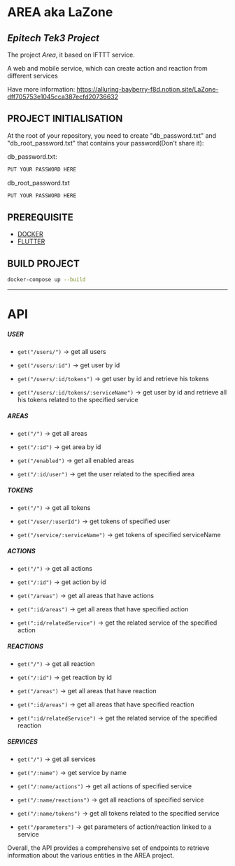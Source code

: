 # AREA aka LaZone

## _Epitech Tek3 Project_

The project _Area_, it based on IFTTT service. 

A web and mobile service, which can create action and reaction from different services

Have more information: https://alluring-bayberry-f8d.notion.site/LaZone-dff705753e1045cca387ecfd20736632


## PROJECT INITIALISATION

At the root of your repository, you need to create "db_password.txt" and "db_root_password.txt" that contains your password(Don't share it):

db_password.txt:
```txt
PUT YOUR PASSWORD HERE
```
db_root_password.txt
```txt
PUT YOUR PASSWORD HERE
```

## PREREQUISITE

- [DOCKER](https://docs.docker.com/engine/install/ubuntu/)
- [FLUTTER](https://docs.flutter.dev/get-started/install/linux)

## BUILD PROJECT

```sh
docker-compose up --build
```

_____________________________________

# API

##### USER

- `get("/users/")` -> get all users

- `get("/users/:id")` -> get user by id

- `get("/users/:id/tokens")` -> get user by id and retrieve his tokens

- `get("/users/:id/tokens/:serviceName")` -> get user by id and retrieve all his tokens related to the specified service

##### AREAS

- `get("/")` -> get all areas

- `get("/:id")` -> get area by id

- `get("/enabled")` -> get all enabled areas

- `get("/:id/user")` -> get the user related to the specified area

##### TOKENS

- `get("/")` -> get all tokens

- `get("/user/:userId")` -> get tokens of specified user

- `get("/service/:serviceName")` -> get tokens of specified serviceName

##### ACTIONS

- `get("/")` -> get all actions

- `get("/:id")` -> get action by id

- `get("/areas")` -> get all areas that have actions

- `get(":id/areas")` -> get all areas that have specified action

- `get(":id/relatedService")` -> get the related service of the specified action

##### REACTIONS

- `get("/")` -> get all reaction

- `get("/:id")` -> get reaction by id

- `get("/areas")` -> get all areas that have reaction

- `get(":id/areas")` -> get all areas that have specified reaction

- `get(":id/relatedService")` -> get the related service of the specified reaction

##### SERVICES

- `get("/")` -> get all services

- `get("/:name")` -> get service by name

- `get("/:name/actions")` -> get all actions of specified service

- `get("/:name/reactions")` -> get all reactions of specified service

- `get("/:name/tokens")` -> get all tokens related to the specified service

- `get("/parameters")` -> get parameters of action/reaction linked to a service

Overall, the API provides a comprehensive set of endpoints to retrieve information about the various entities in the AREA project.
